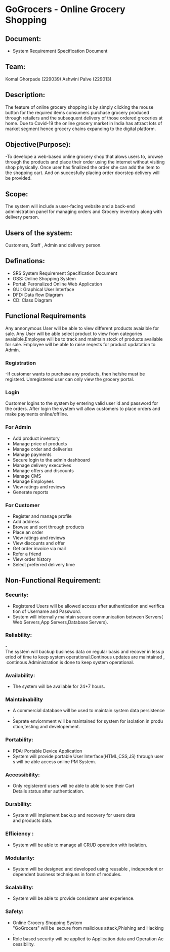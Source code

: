 # GoGrocers - Online Grocery Shopping 

## Document:
- System Requirement Specification Document

## Team: 
Komal Ghorpade (229039)
Ashwini Palve (229013)

## Description:
The feature of online grocery shopping is by simply clicking the mouse button for the required items consumers purchase grocery produced through retailers and the subsequent delivery of those ordered groceries at home. Due to Covid-19 the online grocery market in India has attract lots of market segment hence grocery chains expanding to the digital platform.

## Objective(Purpose):
-To develope a web-based online grocery shop that alows users to, browse through the products and place their order using the internet without visiting shop physically. Once user has finalized the order she can add the item to the shopping cart. And on succesfully placing order doorstep delivery will be provided.

## Scope:
The system will include a user-facing website and a back-end administration panel for managing orders and Grocery  inventory along with delivery person.

## Users of the system: 
Customers, Staff , Admin and delivery person.

## Definations:
- SRS:System Requirement Specification Document
- OSS: Online Shopping System
- Portal: Peronalized Online Web Application
- GUI: Graphical User Interface
- DFD: Data flow Diagram
- CD: Class Diagram 

## Functional Requirements
Any annonymous User will be able to view different products avaialble for sale. Any User will be able select product to view from categories avaialble.Employee will be to track and maintain stock of products available for sale. Employee will be able to raise reqests for product updatation to Admin.
### Registration 
-If customer wants to purchase any products, then he/she must be registerd. Unregistered user can only view the grocery portal. 
### Login
Customer logins to the system by entering valid user id and password for the orders. After login the system will allow customers to place orders and make payments online/offline.
### For Admin 
- Add product inventory
- Manage price of products
- Manage order and deliveries
- Manage payments
- Secure login to the admin dashboard
- Manage delivery executives
- Manage offers and discounts
- Manage CMS
- Manage Employees
- View ratings and reviews
- Generate reports
### For Customer 
- Register and manage profile
- Add address
- Browse and sort through products
- Place an order
- View ratings and reviews
- View discounts and offer
- Get order invoice via mail
- Refer a friend
- View order history
- Select preferred delivery time

## Non-Functional Requirement:
### Security: 
- Registered Users will be allowed access after authentication and verification of Username and Password. 
- System will internally maintain secure communication between Servers(Web Servers,App Servers,Database Servers). 
### Reliability: 
-The system will backup business data on regular basis and recover in less period of time to keep system operational.Continous updates are maintained , continous Administration is done to keep system operational. 
### Availability:
- The system will be available for 24*7 hours.  

### Maintainability
- A commercial database will be used to maintain system data persistence. 
- Seprate enviornment will be maintained for system for isolation in production,testing and developement. 
### Portability: 
- PDA: Portable Device Application 
- System will provide portable User Interface(HTML,CSS,JS) through users will be able access online PM System.  
### Accessibility: 
- Only registererd users will be able to able to see their Cart Details status after authentication. 
### Durability: 
- System will implement backup and recovery for users data and products data. 
### Efficiency : 
- System will be able to manage all CRUD operation with isolation. 
### Modularity: 
- System will be designed and developed using reusable , independent or dependent business techniques in form of modules. 
### Scalability: 
- System will be able to provide consistent user experience. 
### Safety: 
- Online Grocery Shopping System "GoGrocers" will be  secure from malicious attack,Phishing and Hacking. 
- Role based security will be applied to Application data and Operation Accessibility. 
